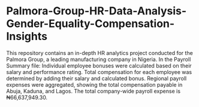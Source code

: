 # Palmora-Group-HR-Data-Analysis-Gender-Equality-Compensation-Insights
This repository contains an in-depth HR analytics project conducted for the Palmora Group, a leading manufacturing company in Nigeria.
In the Payroll Summary file:
Individual employee bonuses were calculated based on their salary and performance rating.
Total compensation for each employee was determined by adding their salary and calculated bonus.
Regional payroll expenses were aggregated, showing the total compensation payable in Abuja, Kaduna, and Lagos.
The total company-wide payroll expense is ₦66,637,949.30.
